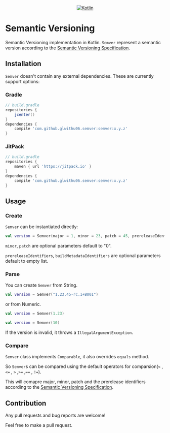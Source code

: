 <p align="center">
  <a href="https://kotlinlang.org/" target="_blank">
    <img alt="Kotlin" src="https://img.shields.io/badge/kotlin-1.3.20-blue.svg">
  </a>
</p>

# Semantic Versioning

Semantic Versioning implementation in Kotlin.
`Semver` represent a semantic version according to the [Semantic Versioning Specification](http://semver.org/spec/v2.0.0.html).

## Installation

`Semver` doesn't contain any external dependencies.
These are currently support options:

### Gradle
```gradle
// build.gradle
repositories {
    jcenter()
}
dependencies {
    compile 'com.github.glwithu06.semver:semver:x.y.z'
}
```

### JitPack
```gradle
// build.gradle
repositories {
    maven { url 'https://jitpack.io' }
}
dependencies {
    compile 'com.github.glwithu06.semver:semver:x.y.z'
}
```

## Usage

### Create

`Semver` can be instantiated directly:

```Kotlin
val version = Semver(major = 1, minor = 23, patch = 45, prereleaseIdentifiers = listOf("rc", "1"), buildMetadataIdentifiers = listOf("B001"))

```
`minor`, `patch` are optional parameters default to "0".

`prereleaseIdentifiers`, `buildMetadataIdentifiers` are optional parameters default to empty list.

### Parse

You can create `Semver` from String.

```Kotlin
val version = Semver("1.23.45-rc.1+B001")

```
or from Numeric.

```Kotlin
val version = Semver(1.23)
```

```Kotlin
val version = Semver(10)
```

If the version is invalid, it throws a `IllegalArgumentException`.

### Compare

`Semver` class implements `Comparable`, it also overrides `equals` method.

So `Semver`s can be compared using the default operators for comparsion(`<` , `<=` , `>` ,`>=` ,`==` , `!=`).

This will comapre major, minor, patch and the prerelease identifiers according to the [Semantic Versioning Specification](http://semver.org/spec/v2.0.0.html).

## Contribution
Any pull requests and bug reports are welcome!

Feel free to make a pull request.
